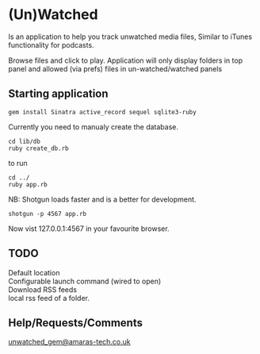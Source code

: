 (Un)Watched
===========

Is an application to help you track unwatched media files, Similar to iTunes functionality for podcasts.

Browse files and click to play. Application will only display folders in top panel and allowed (via prefs) files in un-watched/watched panels

Starting application
--------------------

    gem install Sinatra active_record sequel sqlite3-ruby 

Currently you need to manualy create the database.

    cd lib/db
    ruby create_db.rb

to run

    cd ../
    ruby app.rb

NB: Shotgun loads faster and is a better for development.

    shotgun -p 4567 app.rb 

Now vist 127.0.0.1:4567 in your favourite browser.

TODO
----

Default location  
Configurable launch command (wired to open)  
Download RSS feeds  
local rss feed of a folder.  

Help/Requests/Comments
----

unwatched_gem@amaras-tech.co.uk

